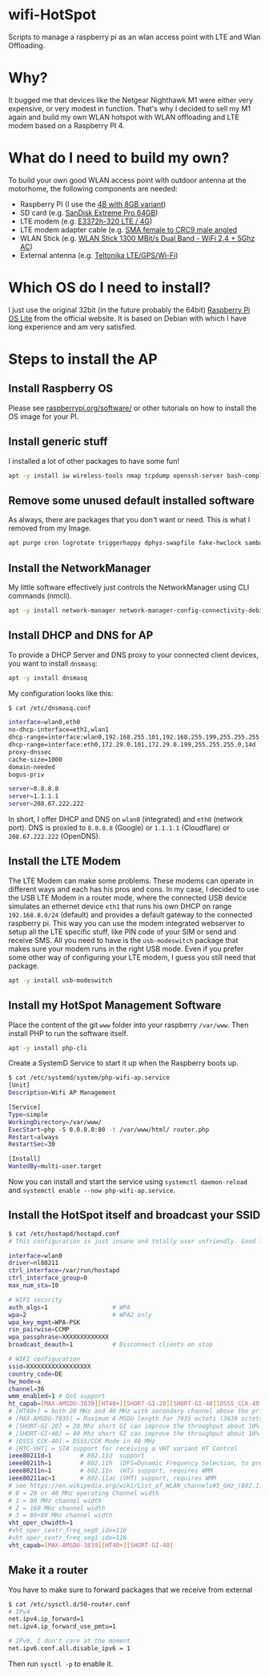 # wifi-HotSpot
Scripts to manage a raspberry pi as an wlan access point with LTE and Wlan Offloading.

# Why?
It bugged me that devices like the Netgear Nighthawk M1 were either very expensive, or very modest in function.
That's why I decided to sell my M1 again and build my own WLAN hotspot with WLAN offloading and LTE modem based on a Raspberry PI 4.

# What do I need to build my own?
To build your own good WLAN access point with outdoor antenna at the motorhome, the following components are needed:
- Raspberry PI (I use the [4B with 8GB variant](https://www.amazon.de/gp/product/B0899VXM8F))
- SD card (e.g. [SanDisk Extreme Pro 64GB](https://www.amazon.de/gp/product/B07G3GMRYF))
- LTE modem (e.g. [E3372h-320 LTE / 4G](https://www.amazon.de/gp/product/B013UURTL4))
- LTE modem adapter cable (e.g. [SMA female to CRC9 male angled](https://www.amazon.de/gp/product/B091YGRLB4)
- WLAN Stick (e.g. [WLAN Stick 1300 MBit/s Dual Band - WiFi 2,4 + 5Ghz AC](https://www.amazon.de/gp/product/B08N89K14L))
- External antenna (e.g. [Teltonika LTE/GPS/Wi-Fi](https://www.amazon.de/gp/product/B07HSYP97L))

# Which OS do I need to install?
I just use the original 32bit (in the future probably the 64bit) [Raspberry Pi OS Lite](https://www.raspberrypi.org/software/operating-systems/) from the official website. It is based on Debian with which I have long experience and am very satisfied.

# Steps to install the AP

## Install Raspberry OS
Please see [raspberrypi.org/software/](https://www.raspberrypi.org/software/) or other tutorials on how to install the OS image for your PI.

## Install generic stuff
I installed a lot of other packages to have some fun!

```bash
apt -y install iw wireless-tools nmap tcpdump openssh-server bash-completion 
```

## Remove some unused default installed software
As always, there are packages that you don't want or need. This is what I removed from my Image.

```bash
apt purge cron logrotate triggerhappy dphys-swapfile fake-hwclock samba-common resolvconf openresolv dhcpcd5

```

## Install the NetworkManager
My little software effectively just controls the NetworkManager using CLI commands (nmcli).

```bash
apt -y install network-manager network-manager-config-connectivity-debian
```

## Install DHCP and DNS for AP
To provide a DHCP Server and DNS proxy to your connected client devices, you want to install `dnsmasq`:

```bash
apt -y install dnsmasq
```

My configuration looks like this:

```bash
$ cat /etc/dnsmasq.conf 

interface=wlan0,eth0
no-dhcp-interface=eth1,wlan1
dhcp-range=interface:wlan0,192.168.255.101,192.168.255.199,255.255.255.0,14d
dhcp-range=interface:eth0,172.29.0.101,172.29.0.199,255.255.255.0,14d
proxy-dnssec
cache-size=1000
domain-needed
bogus-priv

server=8.8.8.8
server=1.1.1.1
server=208.67.222.222
```

In short, I offer DHCP and DNS on `wlan0` (integrated) and `eth0` (network port).
DNS is proxied to `8.8.8.8` (Google) or `1.1.1.1` (Cloudflare) or `208.67.222.222` (OpenDNS).

## Install the LTE Modem

The LTE Modem can make some problems. These modems can operate in different ways and each has his pros and cons. In my case, I decided to use the USB LTE Modem in a router mode, where the connected USB device simulates an ethernet device `eth1` that runs his own DHCP on range `192.168.8.0/24` (default) and provides a default gateway to the connected raspberry pi. This way you can use the modem integrated webserver to setup all the LTE specific stuff, like PIN code of your SIM or send and receive SMS. All you need to have is the `usb-modeswitch` package that makes sure your modem runs in the right USB mode. Even if you prefer some other way of configuring your LTE modem, I guess you still need that package.

```bash
apt -y install usb-modeswitch
```

## Install my HotSpot Management Software

Place the content of the git `www` folder into your raspberry `/var/www`.
Then install PHP to run the software itself.

```bash
apt -y install php-cli
```

Create a SystemD Service to start it up when the Raspberry boots up.

```bash
$ cat /etc/systemd/system/php-wifi-ap.service
[Unit]
Description=Wifi AP Management

[Service]
Type=simple
WorkingDirectory=/var/www/
ExecStart=php -S 0.0.0.0:80 -t /var/www/html/ router.php
Restart=always
RestartSec=30

[Install]
WantedBy=multi-user.target
```

Now you can install and start the service using `systemctl daemon-reload` and `systemctl enable --now php-wifi-ap.service`.

## Install the HotSpot itself and broadcast your SSID

```bash
$ cat /etc/hostapd/hostapd.conf
# This configuration is just insane and totally user unfriendly. Good luck!

interface=wlan0
driver=nl80211
ctrl_interface=/var/run/hostapd
ctrl_interface_group=0
max_num_sta=10

# WIFI security
auth_algs=1                  # WPA
wpa=2                        # WPA2 only
wpa_key_mgmt=WPA-PSK
rsn_pairwise=CCMP
wpa_passphrase=XXXXXXXXXXXXX
broadcast_deauth=1           # Disconnect clients on stop

# WIFI configuration
ssid=XXXXXXXXXXXXXXXXXX
country_code=DE
hw_mode=a
channel=36
wmm_enabled=1 # QoS support
ht_capab=[MAX-AMSDU-3839][HT40+][SHORT-GI-20][SHORT-GI-40][DSSS_CCK-40][HTC-VHT]
# [HT40+] = both 20 MHz and 40 MHz with secondary channel above the primary channel
# [MAX-AMSDU-7935] = Maximum A-MSDU length for 7935 octets (3839 octets if not set)
# [SHORT-GI-20] = 20 Mhz short GI can improve the throughput about 10%
# [SHORT-GI-40] = 40 Mhz short GI can improve the throughput about 10%
# [DSSS_CCK-40] = DSSS/CCK Mode in 40 MHz 
# [HTC-VHT] = STA support for receiving a VHT variant HT Control
ieee80211d=1        # 802.11d  support
ieee80211h=1        # 802.11h  (DFS=Dynamic Frequency Selection, to prevent interferences with radars)
ieee80211n=1        # 802.11n  (HT) support, requires WMM
ieee80211ac=1       # 802.11ac (VHT) support, requires WMM
# see https://en.wikipedia.org/wiki/List_of_WLAN_channels#5_GHz_(802.11a/h/j/n/ac/ax)
# 0 = 20 or 40 MHz operating Channel width
# 1 = 80 MHz channel width
# 2 = 160 MHz channel width
# 3 = 80+80 MHz channel width
vht_oper_chwidth=1
#vht_oper_centr_freq_seg0_idx=116
#vht_oper_centr_freq_seg1_idx=116
vht_capab=[MAX-AMSDU-3839][HT40+][SHORT-GI-40]
```

## Make it a router

You have to make sure to forward packages that we receive from external

```bash
$ cat /etc/sysctl.d/50-router.conf
# IPv4
net.ipv4.ip_forward=1
net.ipv4.ip_forward_use_pmtu=1

# IPv6, I don't care at the moment
net.ipv6.conf.all.disable_ipv6 = 1
```
Then run `sysctl -p` to enable it.

